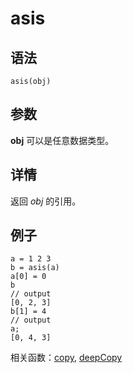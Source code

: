 # asis

## 语法

`asis(obj)`

## 参数

**obj** 可以是任意数据类型。

## 详情

返回 *obj* 的引用。

## 例子

```
a = 1 2 3
b = asis(a)
a[0] = 0
b
// output
[0, 2, 3]
b[1] = 4
// output
a;
[0, 4, 3]
```

相关函数：[copy](../c/copy.html), [deepCopy](../d/deepCopy.html)

